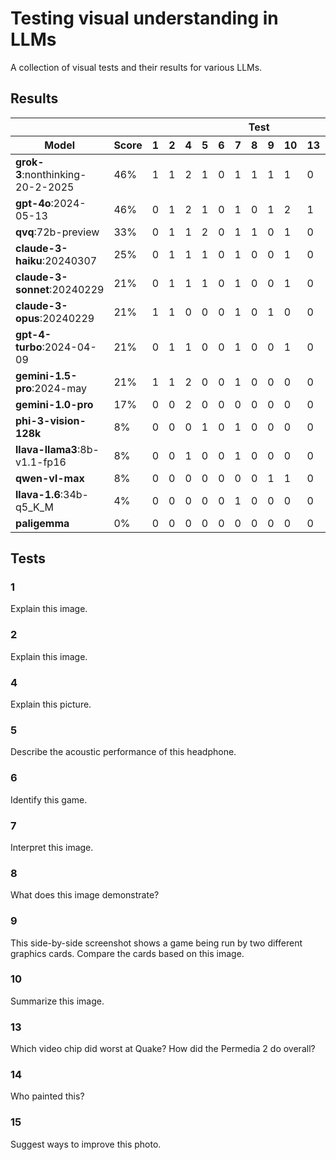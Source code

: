 <post-date date="15 May 2024" edited="21 February 2024"/>

# Testing visual understanding in LLMs

A collection of visual tests and their results for various LLMs.

## Results

<table class="results">
    <thead>
        <tr>
            <th colspan="2"></th>
            <th colspan="15">Test</th>
        </tr>
        <tr>
            <th>Model</th>
            <th>Score</th>
            <th>1</th>
            <th>2</th>
            <th>4</th>
            <th>5</th>
            <th>6</th>
            <th>7</th>
            <th>8</th>
            <th>9</th>
            <th>10</th>
            <th>13</th>
            <th>14</th>
            <th>15</th>
        </tr>
    </thead>
    <tbody>
        <tr>
            <td><b>grok-3</b>:nonthinking-20-2-2025</td>
            <td>46%</td>
            <td class="s1">1</td>
            <td class="s1">1</td>
            <td class="s2">2</td>
            <td class="s1">1</td>
            <td class="s0">0</td>
            <td class="s1">1</td>
            <td class="s1">1</td>
            <td class="s1">1</td>
            <td class="s1">1</td>
            <td class="s0">0</td>
            <td class="s0">0</td>
            <td class="s2">2</td>
        </tr>
        <tr>
            <td><b>gpt-4o</b>:2024-05-13</td>
            <td>46%</td>
            <td class="s0">0</td>
            <td class="s1">1</td>
            <td class="s2">2</td>
            <td class="s1">1</td>
            <td class="s0">0</td>
            <td class="s1">1</td>
            <td class="s0">0</td>
            <td class="s1">1</td>
            <td class="s2">2</td>
            <td class="s1">1</td>
            <td class="s0">0</td>
            <td class="s2">2</td>
        </tr>
        <tr>
            <td><b>qvq</b>:72b-preview</td>
            <td>33%</td>
            <td class="s0">0</td>
            <td class="s1">1</td>
            <td class="s1">1</td>
            <td class="s2">2</td>
            <td class="s0">0</td>
            <td class="s1">1</td>
            <td class="s1">1</td>
            <td class="s0">0</td>
            <td class="s1">1</td>
            <td class="s0">0</td>
            <td class="s0">0</td>
            <td class="s1">1</td>
        </tr>
        <tr>
            <td><b>claude-3-haiku</b>:20240307</td>
            <td>25%</td>
            <td class="s0">0</td>
            <td class="s1">1</td>
            <td class="s1">1</td>
            <td class="s1">1</td>
            <td class="s0">0</td>
            <td class="s1">1</td>
            <td class="s0">0</td>
            <td class="s0">0</td>
            <td class="s1">1</td>
            <td class="s0">0</td>
            <td class="s0">0</td>
            <td class="s1">1</td>
        </tr>
        <tr>
            <td><b>claude-3-sonnet</b>:20240229</td>
            <td>21%</td>
            <td class="s0">0</td>
            <td class="s1">1</td>
            <td class="s1">1</td>
            <td class="s1">1</td>
            <td class="s0">0</td>
            <td class="s1">1</td>
            <td class="s0">0</td>
            <td class="s0">0</td>
            <td class="s1">1</td>
            <td class="s0">0</td>
            <td class="s0">0</td>
            <td class="s0">0</td>
        </tr>
        <tr>
            <td><b>claude-3-opus</b>:20240229</td>
            <td>21%</td>
            <td class="s1">1</td>
            <td class="s1">1</td>
            <td class="s0">0</td>
            <td class="s0">0</td>
            <td class="s0">0</td>
            <td class="s1">1</td>
            <td class="s0">0</td>
            <td class="s1">1</td>
            <td class="s0">0</td>
            <td class="s0">0</td>
            <td class="s0">0</td>
            <td class="s1">1</td>
        </tr>
        <tr>
            <td><b>gpt-4-turbo</b>:2024-04-09</td>
            <td>21%</td>
            <td class="s0">0</td>
            <td class="s1">1</td>
            <td class="s1">1</td>
            <td class="s0">0</td>
            <td class="s0">0</td>
            <td class="s1">1</td>
            <td class="s0">0</td>
            <td class="s0">0</td>
            <td class="s1">1</td>
            <td class="s0">0</td>
            <td class="s0">0</td>
            <td class="s1">1</td>
        </tr>
        <tr>
            <td><b>gemini-1.5-pro</b>:2024-may</td>
            <td>21%</td>
            <td class="s1">1</td>
            <td class="s1">1</td>
            <td class="s2">2</td>
            <td class="s0">0</td>
            <td class="s0">0</td>
            <td class="s1">1</td>
            <td class="s0">0</td>
            <td class="s0">0</td>
            <td class="s0">0</td>
            <td class="s0">0</td>
            <td class="s0">0</td>
            <td class="s0">0</td>
        </tr>
        <tr>
            <td><b>gemini-1.0-pro</b></td>
            <td>17%</td>
            <td class="s0">0</td>
            <td class="s0">0</td>
            <td class="s2">2</td>
            <td class="s0">0</td>
            <td class="s0">0</td>
            <td class="s0">0</td>
            <td class="s0">0</td>
            <td class="s0">0</td>
            <td class="s0">0</td>
            <td class="s0">0</td>
            <td class="s2">2</td>
            <td class="s0">0</td>
        </tr>
        <tr>
            <td><b>phi-3-vision-128k</b></td>
            <td>8%</td>
            <td class="s0">0</td>
            <td class="s0">0</td>
            <td class="s0">0</td>
            <td class="s1">1</td>
            <td class="s0">0</td>
            <td class="s1">1</td>
            <td class="s0">0</td>
            <td class="s0">0</td>
            <td class="s0">0</td>
            <td class="s0">0</td>
            <td class="s0">0</td>
            <td class="s0">0</td>
        </tr>
        <tr>
            <td><b>llava-llama3</b>:8b-v1.1-fp16</td>
            <td>8%</td>
            <td class="s0">0</td>
            <td class="s0">0</td>
            <td class="s1">1</td>
            <td class="s0">0</td>
            <td class="s0">0</td>
            <td class="s1">1</td>
            <td class="s0">0</td>
            <td class="s0">0</td>
            <td class="s0">0</td>
            <td class="s0">0</td>
            <td class="s0">0</td>
            <td class="s0">0</td>
        </tr>
        <tr>
            <td><b>qwen-vl-max</b></td>
            <td>8%</td>
            <td class="s0">0</td>
            <td class="s0">0</td>
            <td class="s0">0</td>
            <td class="s0">0</td>
            <td class="s0">0</td>
            <td class="s0">0</td>
            <td class="s0">0</td>
            <td class="s1">1</td>
            <td class="s1">1</td>
            <td class="s0">0</td>
            <td class="s0">0</td>
            <td class="s0">0</td>
        </tr>
        <tr>
            <td><b>llava-1.6</b>:34b-q5_K_M</td>
            <td>4%</td>
            <td class="s0">0</td>
            <td class="s0">0</td>
            <td class="s0">0</td>
            <td class="s0">0</td>
            <td class="s0">0</td>
            <td class="s1">1</td>
            <td class="s0">0</td>
            <td class="s0">0</td>
            <td class="s0">0</td>
            <td class="s0">0</td>
            <td class="s0">0</td>
            <td class="s0">0</td>
        </tr>
        <tr>
            <td><b>paligemma</b></td>
            <td>0%</td>
            <td class="s0">0</td>
            <td class="s0">0</td>
            <td class="s0">0</td>
            <td class="s0">0</td>
            <td class="s0">0</td>
            <td class="s0">0</td>
            <td class="s0">0</td>
            <td class="s0">0</td>
            <td class="s0">0</td>
            <td class="s0">0</td>
            <td class="s0">0</td>
            <td class="s0">0</td>
        </tr>
    </tbody>
</table>

## Tests

### 1

<x-prompt>
    <p>Explain this image.</p>
    <dokki-image headerless src="./1/image.png" width="142" height="75"/>
</x-prompt>

### 2

<x-prompt>
    <p>Explain this image.</p>
    <dokki-image headerless src="./2/image.png" width="428" height="427"/>
</x-prompt>

### 4

<x-prompt>
    <p>Explain this picture.</p>
    <dokki-image headerless src="./4/image.png" width="626" height="276"/>
</x-prompt>

### 5

<x-prompt>
    <p>Describe the acoustic performance of this headphone.</p>
    <dokki-image headerless src="./5/image.png" width="368" height="277"/>
</x-prompt>

### 6

<x-prompt>
    <p>Identify this game.</p>
    <dokki-image headerless src="./6/image.png" width="320" height="240"/>
</x-prompt>

### 7

<x-prompt>
    <p>Interpret this image.</p>
    <dokki-image headerless src="./7/image.png" width="384" height="512"/>
</x-prompt>

### 8

<x-prompt>
    <p>What does this image demonstrate?</p>
    <dokki-image headerless src="./8/image.png" width="432" height="120"/>
</x-prompt>

### 9

<x-prompt>
    <p>This side-by-side screenshot shows a game being run by two different graphics cards. Compare the cards based on this image.</p>
    <dokki-image headerless src="./9/image.png" width="1112" height="430"/>
</x-prompt>

### 10

<x-prompt>
    <p>Summarize this image.</p>
    <dokki-image headerless src="./10/image.png" width="856" height="164"/>
</x-prompt>

### 13

<x-prompt>
    <p>Which video chip did worst at Quake? How did the Permedia 2 do overall?</p>
    <dokki-image headerless src="./13/image.png" width="1877" height="833"/>
</x-prompt>

### 14

<x-prompt>
    <p>Who painted this?</p>
    <dokki-image headerless src="./14/image.png" width="800" height="529"/>
</x-prompt>

### 15

<x-prompt>
    <p>Suggest ways to improve this photo.</p>
    <dokki-image headerless src="./15/image.png" width="832" height="288"/>
</x-prompt>
